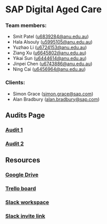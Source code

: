 # SAP Digital Aged Care

### Team members:
* Smit Patel (u6839284@anu.edu.au)
* Hala Alsouly (u5995105@anu.edu.au) 
* Yuzhao Li (u6724153@anu.edu.au)
* Ziang Xu (u6645802@anu.edu.au)
* Yikai Sun (u6444614@anu.edu.au)
* Jinpei Chen (u6743886@anu.edu.au)
* Ning Cai (u6456964@anu.edu.au)

### Clients:
* Simon Grace (simon.grace@sap.com)
* Alan Bradbury (alan.bradbury@sap.com)

## Audits Page
### [Audit 1](https://gitlab.cecs.anu.edu.au/u6743886/sap-digital-aged-care/blob/master/Audit_1.md)
### [Audit 2](https://gitlab.cecs.anu.edu.au/u6743886/sap-digital-aged-care/blob/3bcec5260226916ed6b2ab78574b1356197d9008/Audit_2.md)

## Resources
### [Google Drive](https://drive.google.com/drive/folders/1zLu37xGUlXDpCMVbtRykj2TJwudNY8HX?usp=sharing)

### [Trello board](https://trello.com/b/QgPn0RdV/sap-digital-aged-care)

### [Slack workspace](https://tl-s2-2019-aged-care.slack.com/)

### [Slack invite link](https://join.slack.com/t/tl-s2-2019-aged-care/shared_invite/enQtNzA4ODI5OTA4NTUwLTQwN2ZlZTQ0YzA2NjAzODBlZjlmZmRmZmZiMjVjNmUyNjkxZjE0M2I1MGJlZmYyYzBmZjdjZTBiYjk0YmI4OWQ)
